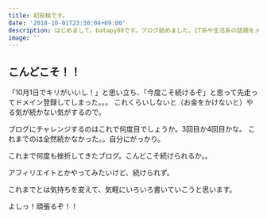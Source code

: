 ```yaml
---
title: 初投稿です。
date: '2018-10-01T23:30:04+09:00'
description: はじめまして。batapy88です。ブログ始めました。IT系や生活系の話題をメモしていこうと思います。
image: ''
---
```

## こんどこそ！！

「10月1日でキリがいいし！」と思い立ち、「今度こそ続けるぞ」と思って先走ってドメイン登録してしまった。。。
これくらいしないと（お金をかけないと）やる気が続かない気がするので。

ブログにチャレンジするのはこれで何度目でしょうか。3回目か4回目かな。
これまでのは全然続かなかった。。自分にがっかり。

これまで何度も挫折してきたブログ。こんどこそ続けられるか。。

アフィリエイトとかやってみたいけど、続けられず。

これまでとは気持ちを変えて、気軽にいろいろ書いていこうと思います。

よしっ！頑張るぞ！！


